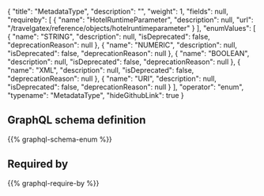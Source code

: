 {
  "title": "MetadataType",
  "description": "",
  "weight": 1,
  "fields": null,
  "requireby": [
    {
      "name": "HotelRuntimeParameter",
      "description": null,
      "url": "/travelgatex/reference/objects/hotelruntimeparameter"
    }
  ],
  "enumValues": [
    {
      "name": "STRING",
      "description": null,
      "isDeprecated": false,
      "deprecationReason": null
    },
    {
      "name": "NUMERIC",
      "description": null,
      "isDeprecated": false,
      "deprecationReason": null
    },
    {
      "name": "BOOLEAN",
      "description": null,
      "isDeprecated": false,
      "deprecationReason": null
    },
    {
      "name": "XML",
      "description": null,
      "isDeprecated": false,
      "deprecationReason": null
    },
    {
      "name": "URI",
      "description": null,
      "isDeprecated": false,
      "deprecationReason": null
    }
  ],
  "operator": "enum",
  "typename": "MetadataType",
  "hideGithubLink": true
}
## GraphQL schema definition

{{% graphql-schema-enum %}}

## Required by

{{% graphql-require-by %}}
